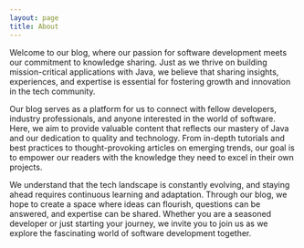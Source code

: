 ```yaml
---
layout: page
title: About
---
```


Welcome to our blog, where our passion for software development meets our commitment to knowledge sharing. 
Just as we thrive on building mission-critical applications with Java, we believe that sharing insights, experiences, and expertise is essential for fostering growth and innovation in the tech community.

Our blog serves as a platform for us to connect with fellow developers, industry professionals, and anyone interested in the world of software. 
Here, we aim to provide valuable content that reflects our mastery of Java and our dedication to quality and technology. 
From in-depth tutorials and best practices to thought-provoking articles on emerging trends, our goal is to empower our readers with the knowledge they need to excel in their own projects.

We understand that the tech landscape is constantly evolving, and staying ahead requires continuous learning and adaptation. 
Through our blog, we hope to create a space where ideas can flourish, questions can be answered, and expertise can be shared.
Whether you are a seasoned developer or just starting your journey, we invite you to join us as we explore the fascinating world of software development together.